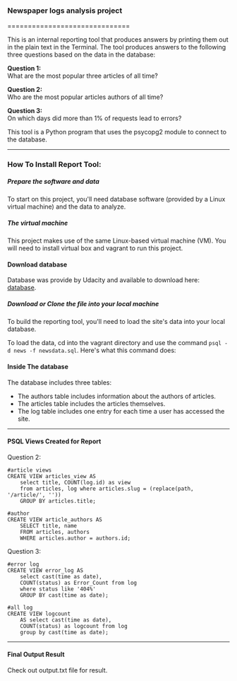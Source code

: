 ### Newspaper logs analysis project
==============================


This is an internal reporting tool that produces answers by printing them out in the plain text in the Terminal. The tool produces answers to the following three questions based on the data in the database:

**Question 1:**   
What are the most popular three articles of all time?

**Question 2:**   
Who are the most popular articles authors of all time?

**Question 3:**   
On which days did more than 1% of requests lead to errors?

This tool is a Python program that uses the psycopg2 module to connect to the database.

-----


### How To Install Report Tool:
##### Prepare the software and data
To start on this project, you'll need database software (provided by a Linux virtual machine) and the data to analyze.

##### The virtual machine
This project makes use of the same Linux-based virtual machine (VM). You will need to install virtual box and vagrant to run this project.


#### Download database
Database was provide by Udacity and available to download here: [database](https://d17h27t6h515a5.cloudfront.net/topher/2016/August/57b5f748_newsdata/newsdata.zip).

##### Download or Clone the file into your local machine
To build the reporting tool, you'll need to load the site's data into your local database.


To load the data, cd into the vagrant directory and use the command `psql -d news -f newsdata.sql`.
Here's what this command does:


#### Inside The database
The database includes three tables:

- The authors table includes information about the authors of articles.
- The articles table includes the articles themselves.
- The log table includes one entry for each time a user has accessed the site.  

------


#### PSQL Views Created for Report
Question 2:
```
#article views
CREATE VIEW articles_view AS
	select title, COUNT(log.id) as view
	from articles, log where articles.slug = (replace(path, '/article/', ''))
	GROUP BY articles.title;

#author
CREATE VIEW article_authors AS
	SELECT title, name
	FROM articles, authors
	WHERE articles.author = authors.id;
```

Question 3:
```
#error log
CREATE VIEW error_log AS
	select cast(time as date),
	COUNT(status) as Error_Count from log
	where status like '404%'
	GROUP BY cast(time as date);

#all log
CREATE VIEW logcount
	AS select cast(time as date),
	COUNT(status) as logcount from log
	group by cast(time as date);
```

-----

#### Final Output Result
Check out output.txt file for result.
